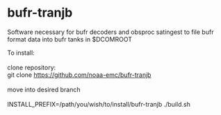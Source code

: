 # bufr-tranjb
Software necessary for bufr decoders and obsproc satingest to file bufr format data into bufr tanks in $DCOMROOT

To install:<br /><br />
clone repository: <br />
git clone https://github.com/noaa-emc/bufr-tranjb <br /><br />
move into desired branch <br /><br />
INSTALL_PREFIX=/path/you/wish/to/install/bufr-tranjb ./build.sh
